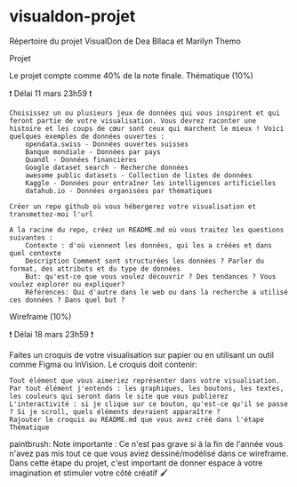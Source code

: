 # visualdon-projet
Répertoire du projet VisualDon de Dea Bllaca et Marilyn Themo

Projet

Le projet compte comme 40% de la note finale.
Thématique (10%)

❗ Délai 11 mars 23h59 ❗

    Choisissez un ou plusieurs jeux de données qui vous inspirent et qui feront partie de votre visualisation. Vous devrez raconter une histoire et les coups de cœur sont ceux qui marchent le mieux ! Voici quelques exemples de données ouvertes :
        opendata.swiss - Données ouvertes suisses
        Banque mondiale - Données par pays
        Quandl - Données financières
        Google dataset search - Recherche données
        awesome public datasets - Collection de listes de données
        Kaggle - Données pour entraîner les intelligences artificielles
        datahub.io - Données organisées par thématiques

    Créer un repo github où vous hébergerez votre visualisation et transmettez-moi l'url

    A la racine du repo, créez un README.md où vous traitez les questions suivantes :
        Contexte : d'où viennent les données, qui les a créées et dans quel contexte
        Description Comment sont structurées les données ? Parler du format, des attributs et du type de données
        But: qu'est-ce que vous voulez découvrir ? Des tendances ? Vous voulez explorer ou expliquer?
        Références: Qui d'autre dans le web ou dans la recherche a utilisé ces données ? Dans quel but ?

Wireframe (10%)

❗ Délai 18 mars 23h59 ❗

Faites un croquis de votre visualisation sur papier ou en utilisant un outil comme Figma ou InVision. Le croquis doit contenir:

    Tout élément que vous aimeriez représenter dans votre visualisation. Par tout élément j'entends : les graphiques, les boutons, les textes, les couleurs qui seront dans le site que vous publierez
    L'interactivité : si je clique sur ce bouton, qu'est-ce qu'il se passe ? Si je scroll, quels éléments devraient apparaître ?
    Rajouter le croquis au README.md que vous avez créé dans l'étape Thématique

paintbrush: Note importante : Ce n'est pas grave si à la fin de l'année vous n'avez pas mis tout ce que vous aviez dessiné/modélisé dans ce wireframe. Dans cette étape du projet, c'est important de donner espace à votre imagination et stimuler votre côté créatif 🖌️

